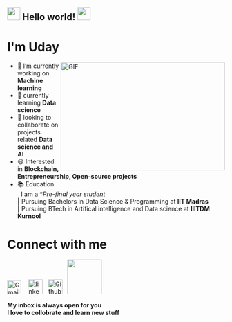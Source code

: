 ## <img src="https://github.com/TheDudeThatCode/TheDudeThatCode/blob/master/Assets/Hi.gif" width="30" height = "30"> Hello world! <img src="https://github.com/TheDudeThatCode/TheDudeThatCode/blob/master/Assets/Earth.gif" width="30"  height = "30" >
# I'm Uday 
<img align="right" alt="GIF" src="https://github.com/abhisheknaiidu/abhisheknaiidu/blob/master/code.gif?raw=true" width="380" height="250" />







- 🔭 I’m currently working on **Machine learning**
- 🌱 currently learning **Data science**
- 👯 looking to collaborate on projects related **Data science and AI**
- 😃 Interested in **Blockchain, Entrepreneurship, Open-source projects**
- 📚 Education\
         &nbsp; I am a **Pre-final year student* \
           **|**  Pursuing Bachelors in Data Science & Programming at **IIT Madras**\
          **|**  Pursuing BTech in Artifical intelligence and Data science at **IIITDM Kurnool**
       
       
       
# Connect with me 
<!--- <img src="https://github.com/TheDudeThatCode/TheDudeThatCode/blob/master/Assets/Handshake.gif" height="32px"> --->
 
[<img src="https://github.com/TheDudeThatCode/TheDudeThatCode/blob/master/Assets/Gmail.svg" alt="Gmail logo" height="32">](mailto:21f1003798@student.onlinedegree.iitm.ac.in)&nbsp;  &nbsp;
 [<img src="https://upload.wikimedia.org/wikipedia/commons/thumb/c/ca/LinkedIn_logo_initials.png/768px-LinkedIn_logo_initials.png" alt="linked in logo" width="34">](https://www.linkedin.com/in/uday-sai-t-63b29b22b/) &nbsp; 
  [<img src="https://cdn.svgporn.com/logos/github-icon.svg" alt="Github logo" width="34">](https://github.com/udayiitm) &nbsp;
 [<img src = "https://upload.wikimedia.org/wikipedia/commons/7/7c/Kaggle_logo.png" width = "80">](https://www.kaggle.com/udaysai10)

**My inbox is always open for you**\
 **I love to collobrate and learn new stuff**

<!--- ![visitors](https://visitor-badge.laobi.icu/badge?page_id=udayiitm.udayiitm) --->


